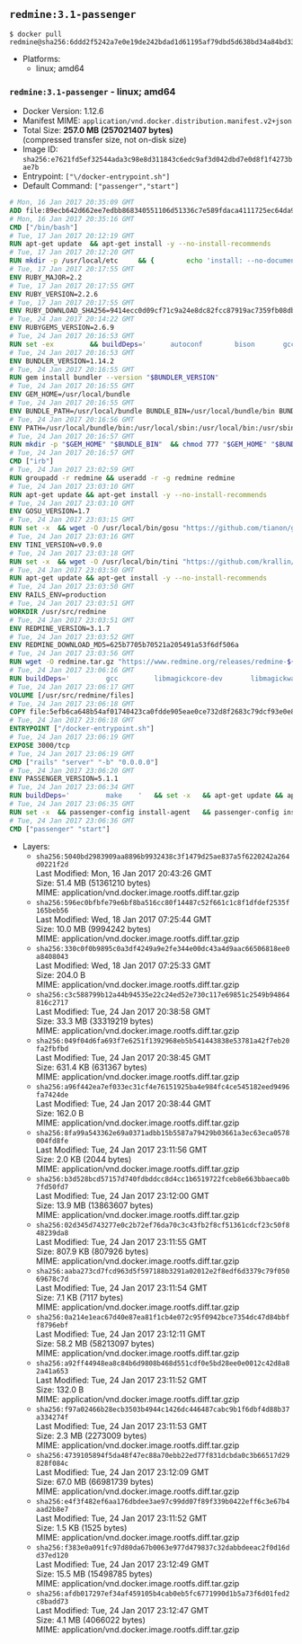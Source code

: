 ## `redmine:3.1-passenger`

```console
$ docker pull redmine@sha256:6ddd2f5242a7e0e19de242bdad1d61195af79dbd5d638bd34a84bd33c8903ccd
```

-	Platforms:
	-	linux; amd64

### `redmine:3.1-passenger` - linux; amd64

-	Docker Version: 1.12.6
-	Manifest MIME: `application/vnd.docker.distribution.manifest.v2+json`
-	Total Size: **257.0 MB (257021407 bytes)**  
	(compressed transfer size, not on-disk size)
-	Image ID: `sha256:e7621fd5ef32544ada3c98e8d311843c6edc9af3d042dbd7e0d8f1f4273bae7b`
-	Entrypoint: `["\/docker-entrypoint.sh"]`
-	Default Command: `["passenger","start"]`

```dockerfile
# Mon, 16 Jan 2017 20:35:09 GMT
ADD file:89ecb642d662ee7edbb868340551106d51336c7e589fdaca4111725ec64da957 in / 
# Mon, 16 Jan 2017 20:35:16 GMT
CMD ["/bin/bash"]
# Tue, 17 Jan 2017 20:12:19 GMT
RUN apt-get update 	&& apt-get install -y --no-install-recommends 		bzip2 		ca-certificates 		libffi-dev 		libgdbm3 		libssl-dev 		libyaml-dev 		procps 		zlib1g-dev 	&& rm -rf /var/lib/apt/lists/*
# Tue, 17 Jan 2017 20:12:20 GMT
RUN mkdir -p /usr/local/etc 	&& { 		echo 'install: --no-document'; 		echo 'update: --no-document'; 	} >> /usr/local/etc/gemrc
# Tue, 17 Jan 2017 20:17:55 GMT
ENV RUBY_MAJOR=2.2
# Tue, 17 Jan 2017 20:17:55 GMT
ENV RUBY_VERSION=2.2.6
# Tue, 17 Jan 2017 20:17:55 GMT
ENV RUBY_DOWNLOAD_SHA256=9414ecc0d09cf71c9a24e8dc82fcc87919ac7359fb08db2791d6c32bfd157339
# Tue, 24 Jan 2017 20:14:22 GMT
ENV RUBYGEMS_VERSION=2.6.9
# Tue, 24 Jan 2017 20:16:53 GMT
RUN set -ex 		&& buildDeps=' 		autoconf 		bison 		gcc 		libbz2-dev 		libgdbm-dev 		libglib2.0-dev 		libncurses-dev 		libreadline-dev 		libxml2-dev 		libxslt-dev 		make 		ruby 		wget 		xz-utils 	' 	&& apt-get update 	&& apt-get install -y --no-install-recommends $buildDeps 	&& rm -rf /var/lib/apt/lists/* 		&& wget -O ruby.tar.xz "https://cache.ruby-lang.org/pub/ruby/${RUBY_MAJOR%-rc}/ruby-$RUBY_VERSION.tar.xz" 	&& echo "$RUBY_DOWNLOAD_SHA256 *ruby.tar.xz" | sha256sum -c - 		&& mkdir -p /usr/src/ruby 	&& tar -xJf ruby.tar.xz -C /usr/src/ruby --strip-components=1 	&& rm ruby.tar.xz 		&& cd /usr/src/ruby 		&& { 		echo '#define ENABLE_PATH_CHECK 0'; 		echo; 		cat file.c; 	} > file.c.new 	&& mv file.c.new file.c 		&& autoconf 	&& ./configure --disable-install-doc --enable-shared 	&& make -j"$(nproc)" 	&& make install 		&& apt-get purge -y --auto-remove $buildDeps 	&& cd / 	&& rm -r /usr/src/ruby 		&& gem update --system "$RUBYGEMS_VERSION"
# Tue, 24 Jan 2017 20:16:53 GMT
ENV BUNDLER_VERSION=1.14.2
# Tue, 24 Jan 2017 20:16:55 GMT
RUN gem install bundler --version "$BUNDLER_VERSION"
# Tue, 24 Jan 2017 20:16:55 GMT
ENV GEM_HOME=/usr/local/bundle
# Tue, 24 Jan 2017 20:16:55 GMT
ENV BUNDLE_PATH=/usr/local/bundle BUNDLE_BIN=/usr/local/bundle/bin BUNDLE_SILENCE_ROOT_WARNING=1 BUNDLE_APP_CONFIG=/usr/local/bundle
# Tue, 24 Jan 2017 20:16:56 GMT
ENV PATH=/usr/local/bundle/bin:/usr/local/sbin:/usr/local/bin:/usr/sbin:/usr/bin:/sbin:/bin
# Tue, 24 Jan 2017 20:16:57 GMT
RUN mkdir -p "$GEM_HOME" "$BUNDLE_BIN" 	&& chmod 777 "$GEM_HOME" "$BUNDLE_BIN"
# Tue, 24 Jan 2017 20:16:57 GMT
CMD ["irb"]
# Tue, 24 Jan 2017 23:02:59 GMT
RUN groupadd -r redmine && useradd -r -g redmine redmine
# Tue, 24 Jan 2017 23:03:10 GMT
RUN apt-get update && apt-get install -y --no-install-recommends 		ca-certificates 		wget 	&& rm -rf /var/lib/apt/lists/*
# Tue, 24 Jan 2017 23:03:10 GMT
ENV GOSU_VERSION=1.7
# Tue, 24 Jan 2017 23:03:15 GMT
RUN set -x 	&& wget -O /usr/local/bin/gosu "https://github.com/tianon/gosu/releases/download/$GOSU_VERSION/gosu-$(dpkg --print-architecture)" 	&& wget -O /usr/local/bin/gosu.asc "https://github.com/tianon/gosu/releases/download/$GOSU_VERSION/gosu-$(dpkg --print-architecture).asc" 	&& export GNUPGHOME="$(mktemp -d)" 	&& gpg --keyserver ha.pool.sks-keyservers.net --recv-keys B42F6819007F00F88E364FD4036A9C25BF357DD4 	&& gpg --batch --verify /usr/local/bin/gosu.asc /usr/local/bin/gosu 	&& rm -r "$GNUPGHOME" /usr/local/bin/gosu.asc 	&& chmod +x /usr/local/bin/gosu 	&& gosu nobody true
# Tue, 24 Jan 2017 23:03:16 GMT
ENV TINI_VERSION=v0.9.0
# Tue, 24 Jan 2017 23:03:18 GMT
RUN set -x 	&& wget -O /usr/local/bin/tini "https://github.com/krallin/tini/releases/download/$TINI_VERSION/tini" 	&& wget -O /usr/local/bin/tini.asc "https://github.com/krallin/tini/releases/download/$TINI_VERSION/tini.asc" 	&& export GNUPGHOME="$(mktemp -d)" 	&& gpg --keyserver ha.pool.sks-keyservers.net --recv-keys 6380DC428747F6C393FEACA59A84159D7001A4E5 	&& gpg --batch --verify /usr/local/bin/tini.asc /usr/local/bin/tini 	&& rm -r "$GNUPGHOME" /usr/local/bin/tini.asc 	&& chmod +x /usr/local/bin/tini 	&& tini -h
# Tue, 24 Jan 2017 23:03:50 GMT
RUN apt-get update && apt-get install -y --no-install-recommends 		imagemagick 		libmysqlclient18 		libpq5 		libsqlite3-0 				bzr 		git 		mercurial 		openssh-client 		subversion 	&& rm -rf /var/lib/apt/lists/*
# Tue, 24 Jan 2017 23:03:50 GMT
ENV RAILS_ENV=production
# Tue, 24 Jan 2017 23:03:51 GMT
WORKDIR /usr/src/redmine
# Tue, 24 Jan 2017 23:03:51 GMT
ENV REDMINE_VERSION=3.1.7
# Tue, 24 Jan 2017 23:03:52 GMT
ENV REDMINE_DOWNLOAD_MD5=625b7705b70521a205491a53f6df506a
# Tue, 24 Jan 2017 23:03:56 GMT
RUN wget -O redmine.tar.gz "https://www.redmine.org/releases/redmine-${REDMINE_VERSION}.tar.gz" 	&& echo "$REDMINE_DOWNLOAD_MD5 redmine.tar.gz" | md5sum -c - 	&& tar -xvf redmine.tar.gz --strip-components=1 	&& rm redmine.tar.gz files/delete.me log/delete.me 	&& mkdir -p tmp/pdf public/plugin_assets 	&& chown -R redmine:redmine ./
# Tue, 24 Jan 2017 23:06:16 GMT
RUN buildDeps=' 		gcc 		libmagickcore-dev 		libmagickwand-dev 		libmysqlclient-dev 		libpq-dev 		libsqlite3-dev 		make 		patch 	' 	&& set -ex 	&& apt-get update && apt-get install -y $buildDeps --no-install-recommends 	&& rm -rf /var/lib/apt/lists/* 	&& bundle install --without development test 	&& for adapter in mysql2 postgresql sqlite3; do 		echo "$RAILS_ENV:" > ./config/database.yml; 		echo "  adapter: $adapter" >> ./config/database.yml; 		bundle install --without development test; 	done 	&& rm ./config/database.yml 	&& apt-get purge -y --auto-remove $buildDeps
# Tue, 24 Jan 2017 23:06:17 GMT
VOLUME [/usr/src/redmine/files]
# Tue, 24 Jan 2017 23:06:18 GMT
COPY file:5efb6ca648b54af01740423ca0fdde905eae0ce732d8f2683c79dcf93e0e86c5 in / 
# Tue, 24 Jan 2017 23:06:18 GMT
ENTRYPOINT ["/docker-entrypoint.sh"]
# Tue, 24 Jan 2017 23:06:19 GMT
EXPOSE 3000/tcp
# Tue, 24 Jan 2017 23:06:19 GMT
CMD ["rails" "server" "-b" "0.0.0.0"]
# Tue, 24 Jan 2017 23:06:20 GMT
ENV PASSENGER_VERSION=5.1.1
# Tue, 24 Jan 2017 23:06:34 GMT
RUN buildDeps=' 		make 	' 	&& set -x 	&& apt-get update && apt-get install -y --no-install-recommends $buildDeps && rm -rf /var/lib/apt/lists/* 	&& gem install passenger --version "$PASSENGER_VERSION" 	&& apt-get purge -y --auto-remove $buildDeps
# Tue, 24 Jan 2017 23:06:35 GMT
RUN set -x 	&& passenger-config install-agent 	&& passenger-config install-standalone-runtime
# Tue, 24 Jan 2017 23:06:36 GMT
CMD ["passenger" "start"]
```

-	Layers:
	-	`sha256:5040bd2983909aa8896b9932438c3f1479d25ae837a5f6220242a264d0221f2d`  
		Last Modified: Mon, 16 Jan 2017 20:43:26 GMT  
		Size: 51.4 MB (51361210 bytes)  
		MIME: application/vnd.docker.image.rootfs.diff.tar.gzip
	-	`sha256:596ec0bfbfe79e6bf8ba516cc80f14487c52f661c1c8f1dfdef2535f165beb56`  
		Last Modified: Wed, 18 Jan 2017 07:25:44 GMT  
		Size: 10.0 MB (9994242 bytes)  
		MIME: application/vnd.docker.image.rootfs.diff.tar.gzip
	-	`sha256:330c0f0b9895c0a3df4249a9e2fe344e00dc43a4d9aac66506818ee0a8408043`  
		Last Modified: Wed, 18 Jan 2017 07:25:33 GMT  
		Size: 204.0 B  
		MIME: application/vnd.docker.image.rootfs.diff.tar.gzip
	-	`sha256:c3c588799b12a44b94535e22c24ed52e730c117e69851c2549b94864816c2717`  
		Last Modified: Tue, 24 Jan 2017 20:38:58 GMT  
		Size: 33.3 MB (33319219 bytes)  
		MIME: application/vnd.docker.image.rootfs.diff.tar.gzip
	-	`sha256:049f04d6fa693f7e6251f1392968eb5b541443838e53781a42f7eb20fa2fbfbd`  
		Last Modified: Tue, 24 Jan 2017 20:38:45 GMT  
		Size: 631.4 KB (631367 bytes)  
		MIME: application/vnd.docker.image.rootfs.diff.tar.gzip
	-	`sha256:a96f442ea7ef033ec31cf4e76151925ba4e984fc4ce545182eed9496fa7424de`  
		Last Modified: Tue, 24 Jan 2017 20:38:44 GMT  
		Size: 162.0 B  
		MIME: application/vnd.docker.image.rootfs.diff.tar.gzip
	-	`sha256:8fa99a543362e69a0371adbb15b5587a79429b03661a3ec63eca0578004fd8fe`  
		Last Modified: Tue, 24 Jan 2017 23:11:56 GMT  
		Size: 2.0 KB (2044 bytes)  
		MIME: application/vnd.docker.image.rootfs.diff.tar.gzip
	-	`sha256:b3d528bcd57157d740fdbddcc8d4cc1b6519722fceb8e663bbaeca0b7fd50fd7`  
		Last Modified: Tue, 24 Jan 2017 23:12:00 GMT  
		Size: 13.9 MB (13863607 bytes)  
		MIME: application/vnd.docker.image.rootfs.diff.tar.gzip
	-	`sha256:02d345d743277e0c2b72ef76da70c3c43fb2f8cf51361cdcf23c50f848239da8`  
		Last Modified: Tue, 24 Jan 2017 23:11:55 GMT  
		Size: 807.9 KB (807926 bytes)  
		MIME: application/vnd.docker.image.rootfs.diff.tar.gzip
	-	`sha256:aaba273cd7fcd963d5f597188b3291a02012e2f8edf6d3379c79f05069678c7d`  
		Last Modified: Tue, 24 Jan 2017 23:11:54 GMT  
		Size: 7.1 KB (7117 bytes)  
		MIME: application/vnd.docker.image.rootfs.diff.tar.gzip
	-	`sha256:0a214e1eac67d40e87ea81f1cb4e072c95f0942bce7354dc47d84bbff8796ebf`  
		Last Modified: Tue, 24 Jan 2017 23:12:11 GMT  
		Size: 58.2 MB (58213097 bytes)  
		MIME: application/vnd.docker.image.rootfs.diff.tar.gzip
	-	`sha256:a92ff44948ea8c84b6d9808b468d551cdf0e5bd28ee0e0012c42d8a82a41a653`  
		Last Modified: Tue, 24 Jan 2017 23:11:52 GMT  
		Size: 132.0 B  
		MIME: application/vnd.docker.image.rootfs.diff.tar.gzip
	-	`sha256:f97a02466b28ecb3503b4944c1426dc446487cabc9b1f6dbf4d88b37a334274f`  
		Last Modified: Tue, 24 Jan 2017 23:11:53 GMT  
		Size: 2.3 MB (2273009 bytes)  
		MIME: application/vnd.docker.image.rootfs.diff.tar.gzip
	-	`sha256:4739105894f5da48f47ec88a70ebb22ed77f831dcbda0c3b66517d29828f084c`  
		Last Modified: Tue, 24 Jan 2017 23:12:09 GMT  
		Size: 67.0 MB (66981739 bytes)  
		MIME: application/vnd.docker.image.rootfs.diff.tar.gzip
	-	`sha256:e4f3f482ef6aa176dbdee3ae97c99dd07f89f339b0422eff6c3e67b4aad2b8e7`  
		Last Modified: Tue, 24 Jan 2017 23:11:52 GMT  
		Size: 1.5 KB (1525 bytes)  
		MIME: application/vnd.docker.image.rootfs.diff.tar.gzip
	-	`sha256:f383e0a091fc97d80da67b0063e977d479837c32dabbdeeac2f0d16dd37ed120`  
		Last Modified: Tue, 24 Jan 2017 23:12:49 GMT  
		Size: 15.5 MB (15498785 bytes)  
		MIME: application/vnd.docker.image.rootfs.diff.tar.gzip
	-	`sha256:afdb017297ef34af459105b4cab0eb5fc6771990d1b5a73f6d01fed2c8badd73`  
		Last Modified: Tue, 24 Jan 2017 23:12:47 GMT  
		Size: 4.1 MB (4066022 bytes)  
		MIME: application/vnd.docker.image.rootfs.diff.tar.gzip
